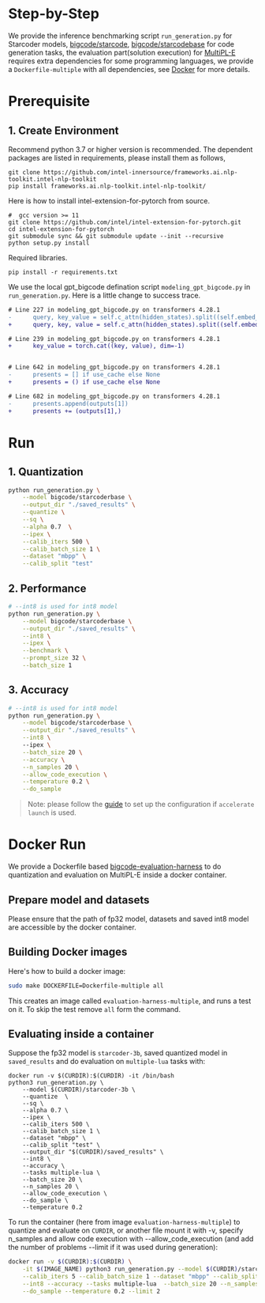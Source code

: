 # Step-by-Step
We provide the inference benchmarking script `run_generation.py` for Starcoder models, [bigcode/starcode](https://huggingface.co/bigcode/starcoder), [bigcode/starcodebase](https://huggingface.co/bigcode/starcoderbase) for code generation tasks, the evaluation part(solution execution) for [MultiPL-E](https://github.com/nuprl/MultiPL-E) requires extra dependencies for some programming languages, we provide a `Dockerfile-multiple` with all dependencies, see [Docker](./Dockerfile-multiple) for more details.


# Prerequisite​
## 1. Create Environment​
Recommend python 3.7 or higher version is recommended. The dependent packages are listed in requirements, please install them as follows,

```shell
git clone https://github.com/intel-innersource/frameworks.ai.nlp-toolkit.intel-nlp-toolkit
pip install frameworks.ai.nlp-toolkit.intel-nlp-toolkit/
```
Here is how to install intel-extension-for-pytorch from source.
```shell
#  gcc version >= 11
git clone https://github.com/intel/intel-extension-for-pytorch.git
cd intel-extension-for-pytorch
git submodule sync && git submodule update --init --recursive
python setup.py install
```

Required libraries.
```shell
pip install -r requirements.txt
```

We use the local gpt_bigcode defination script `modeling_gpt_bigcode.py` in `run_generation.py`. Here is a little change to success trace.
```diff
# Line 227 in modeling_gpt_bigcode.py on transformers 4.28.1
-      query, key_value = self.c_attn(hidden_states).split((self.embed_dim, 2 * self.kv_dim), dim=2)
+      query, key, value = self.c_attn(hidden_states).split((self.embed_dim, self.kv_dim, self.kv_dim), dim=2)

# Line 239 in modeling_gpt_bigcode.py on transformers 4.28.1
+      key_value = torch.cat((key, value), dim=-1)


# Line 642 in modeling_gpt_bigcode.py on transformers 4.28.1
-      presents = [] if use_cache else None
+      presents = () if use_cache else None

# Line 682 in modeling_gpt_bigcode.py on transformers 4.28.1
-      presents.append(outputs[1])
+      presents += (outputs[1],)

```


# Run

## 1. Quantization
``` bash
python run_generation.py \
    --model bigcode/starcoderbase \
    --output_dir "./saved_results" \
    --quantize \
    --sq \
    --alpha 0.7  \
    --ipex \
    --calib_iters 500 \
    --calib_batch_size 1 \
    --dataset "mbpp" \
    --calib_split "test"
```

## 2. Performance
```bash
# --int8 is used for int8 model
python run_generation.py \
    --model bigcode/starcoderbase \
    --output_dir "./saved_results" \
    --int8 \
    --ipex \
    --benchmark \
    --prompt_size 32 \
    --batch_size 1
```

## 3. Accuracy
```bash
# --int8 is used for int8 model
python run_generation.py \
    --model bigcode/starcoderbase \
    --output_dir "./saved_results" \
    --int8 \    
    --ipex \
    --batch_size 20 \
    --accuracy \
    --n_samples 20 \
    --allow_code_execution \
    --temperature 0.2 \
    --do_sample
```
>Note:
please follow the [guide](https://huggingface.co/docs/accelerate/usage_guides/ipex) to set up the configuration if `accelerate launch` is used.

# Docker Run

We provide a Dockerfile based [bigcode-evaluation-harness](https://github.com/bigcode-project/bigcode-evaluation-harness/blob/main/Dockerfile-multiple) to do quantization and evaluation on MultiPL-E inside a docker container.

## Prepare model and datasets
Please ensure that the path of fp32 model, datasets and saved int8 model are accessible by the docker container.

## Building Docker images
Here's how to build a docker image:
```bash
sudo make DOCKERFILE=Dockerfile-multiple all
```
This creates an image called `evaluation-harness-multiple`, and runs a test on it. To skip the test remove `all` form the command.

## Evaluating inside a container
Suppose the fp32 model is `starcoder-3b`, saved quantized model in `saved_results` and do evaluation on `multiple-lua` tasks with:
```
docker run -v $(CURDIR):$(CURDIR) -it /bin/bash
python3 run_generation.py \
    --model $(CURDIR)/starcoder-3b \
    --quantize  \
    --sq \
    --alpha 0.7 \
    --ipex \
    --calib_iters 500 \
    --calib_batch_size 1 \
    --dataset "mbpp" \
    --calib_split "test" \ 
    --output_dir "$(CURDIR)/saved_results" \
    --int8 \
    --accuracy \
    --tasks multiple-lua \
    --batch_size 20 \
    --n_samples 20 \
    --allow_code_execution \
    --do_sample \
    --temperature 0.2

```
To run the container (here from image `evaluation-harness-multiple`) to quantize and evaluate on `CURDIR`, or another file mount it with -v, specify n_samples and allow code execution with --allow_code_execution (and add the number of problems --limit if it was used during generation):
```bash
docker run -v $(CURDIR):$(CURDIR) \
    -it $(IMAGE_NAME) python3 run_generation.py --model $(CURDIR)/starcoder-3b --quantize   --sq --alpha 0.7 --ipex \
    --calib_iters 5 --calib_batch_size 1 --dataset "mbpp" --calib_split "test" --output_dir "$(CURDIR)/saved_results" \
    --int8 --accuracy --tasks multiple-lua  --batch_size 20 --n_samples 20 --allow_code_execution \
    --do_sample --temperature 0.2 --limit 2

```


